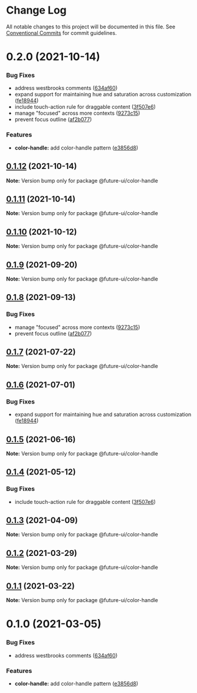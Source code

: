 # Change Log

All notable changes to this project will be documented in this file.
See [Conventional Commits](https://conventionalcommits.org) for commit guidelines.

# 0.2.0 (2021-10-14)


### Bug Fixes

* address westbrooks comments ([634af60](https://github.com/adobe/spectrum-web-components/commit/634af60f88b0c998b30697dfbd13c9c466ed539d))
* expand support for maintaining hue and saturation across customization ([fe18944](https://github.com/adobe/spectrum-web-components/commit/fe18944da268bd16fbb3e643fa4695d7e2d0e5d7))
* include touch-action rule for draggable content ([3f507e6](https://github.com/adobe/spectrum-web-components/commit/3f507e6dba718ae2b7415454eba859a9790e43e7))
* manage "focused" across more contexts ([9273c15](https://github.com/adobe/spectrum-web-components/commit/9273c15144323bd8d62626b4e35b1975bffabf2a))
* prevent focus outline ([af2b077](https://github.com/adobe/spectrum-web-components/commit/af2b07704ae01409649be3ee1b45c15463cd9baf))


### Features

* **color-handle:** add color-handle pattern ([e3856d8](https://github.com/adobe/spectrum-web-components/commit/e3856d8894d91336d073c639b8fbc6f35d3d1276))





## [0.1.12](https://github.com/adobe/spectrum-web-components/compare/@future-ui/color-handle@0.1.10...@future-ui/color-handle@0.1.12) (2021-10-14)

**Note:** Version bump only for package @future-ui/color-handle

## [0.1.11](https://github.com/adobe/spectrum-web-components/compare/@future-ui/color-handle@0.1.10...@future-ui/color-handle@0.1.11) (2021-10-14)

**Note:** Version bump only for package @future-ui/color-handle

## [0.1.10](https://github.com/adobe/spectrum-web-components/compare/@future-ui/color-handle@0.1.9...@future-ui/color-handle@0.1.10) (2021-10-12)

**Note:** Version bump only for package @future-ui/color-handle

## [0.1.9](https://github.com/adobe/spectrum-web-components/compare/@future-ui/color-handle@0.1.8...@future-ui/color-handle@0.1.9) (2021-09-20)

**Note:** Version bump only for package @future-ui/color-handle

## [0.1.8](https://github.com/adobe/spectrum-web-components/compare/@future-ui/color-handle@0.1.7...@future-ui/color-handle@0.1.8) (2021-09-13)

### Bug Fixes

-   manage "focused" across more contexts ([9273c15](https://github.com/adobe/spectrum-web-components/commit/9273c15144323bd8d62626b4e35b1975bffabf2a))
-   prevent focus outline ([af2b077](https://github.com/adobe/spectrum-web-components/commit/af2b07704ae01409649be3ee1b45c15463cd9baf))

## [0.1.7](https://github.com/adobe/spectrum-web-components/compare/@future-ui/color-handle@0.1.6...@future-ui/color-handle@0.1.7) (2021-07-22)

**Note:** Version bump only for package @future-ui/color-handle

## [0.1.6](https://github.com/adobe/spectrum-web-components/compare/@future-ui/color-handle@0.1.5...@future-ui/color-handle@0.1.6) (2021-07-01)

### Bug Fixes

-   expand support for maintaining hue and saturation across customization ([fe18944](https://github.com/adobe/spectrum-web-components/commit/fe18944da268bd16fbb3e643fa4695d7e2d0e5d7))

## [0.1.5](https://github.com/adobe/spectrum-web-components/compare/@future-ui/color-handle@0.1.4...@future-ui/color-handle@0.1.5) (2021-06-16)

**Note:** Version bump only for package @future-ui/color-handle

## [0.1.4](https://github.com/adobe/spectrum-web-components/compare/@future-ui/color-handle@0.1.3...@future-ui/color-handle@0.1.4) (2021-05-12)

### Bug Fixes

-   include touch-action rule for draggable content ([3f507e6](https://github.com/adobe/spectrum-web-components/commit/3f507e6dba718ae2b7415454eba859a9790e43e7))

## [0.1.3](https://github.com/adobe/spectrum-web-components/compare/@future-ui/color-handle@0.1.2...@future-ui/color-handle@0.1.3) (2021-04-09)

**Note:** Version bump only for package @future-ui/color-handle

## [0.1.2](https://github.com/adobe/spectrum-web-components/compare/@future-ui/color-handle@0.1.1...@future-ui/color-handle@0.1.2) (2021-03-29)

**Note:** Version bump only for package @future-ui/color-handle

## [0.1.1](https://github.com/adobe/spectrum-web-components/compare/@future-ui/color-handle@0.1.0...@future-ui/color-handle@0.1.1) (2021-03-22)

**Note:** Version bump only for package @future-ui/color-handle

# 0.1.0 (2021-03-05)

### Bug Fixes

-   address westbrooks comments ([634af60](https://github.com/adobe/spectrum-web-components/commit/634af60f88b0c998b30697dfbd13c9c466ed539d))

### Features

-   **color-handle:** add color-handle pattern ([e3856d8](https://github.com/adobe/spectrum-web-components/commit/e3856d8894d91336d073c639b8fbc6f35d3d1276))
